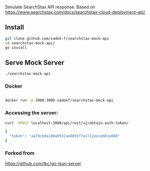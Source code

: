 
Simulate SearchStax API response.
Based on https://www.searchstax.com/docs/searchstax-cloud-deployment-api/


## Install

```bash
git clone github.com/sadok-f/searchstax-mock-api
cd searchstax-mock-api/
go install
```


## Serve Mock Server
```bash
./searchstax-mock-api
```

### Docker
```bash

docker run -p 3000:3000 sadokf/searchstax-mock-api
```

### Accessing the server:

```bash
curl -XPOST localhost:3000/api/rest/v2/obtain-auth-token/

{
  "token": "aa70cb0a180a0532ae8855f7a1712eeceb81e080"
}
```
### Forked from
https://github.com/tkc/go-json-server
